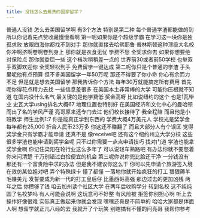 ```yaml
---
title: 没钱怎么去最贵的国家留学？
---
```

普通人没钱
怎么去美国留学啊
有3个方法
特别是第二种
每个普通学渣都能做的到
所以你记着先点赞收藏慢慢看啊
第一呢如果你是个超级学霸
在学习这一块你是独孤求败
放眼四海你都找不到对手
那你就直接去哈佛耶鲁
普林斯顿这种顶级大名校
你冲啊挤啊卷啊卷到身上
那你就是衣食无忧
学费不愁
全奖求你去
如果你想要绝对保险点
那你就委屈一些
这个档次稍稍差一点的
世界前30或者前50学校
也举双手双脚欢迎你
全奖轻松到手
免费留学一键达成
第二呢你只是个普通的学渣
手头里呢他有点预算
但不多美国留学一年50万呢
那还不得要了你小命
你心有余而力不足
但是就是想去美国留学
那我告诉你个方法
每年30万就能搞定所有费用
首先呢你得花点精力去找
一些信息差很多
在美国本土非常棒的大学
可能你压根就不知道
在国内没什么名气
最关键的是他学费低
奖金高呀
比如说纽约的这个
也是1瓦毕业
史瓦大学using排名大概67
地理位置也特别好
在美国经济和文化中心的曼哈顿
而出了名的学风严谨
亮哥原来还专门去过
他们校长接待了
我全程陪
而且他是小班教学
师生比例1:7
你是能真正学到东西的
学费大概4万美元人
学校光是奖学金每年都有25,000
折合人民币23万多
你这还不赚翻了
而且大部分人有个误区
觉得奖学金只有学霸才能申请
还真不是
像receive吧
还有这个纽约州立大学分校
这些很多学渣也能申请到奖学金呢
只不过你需要一点点申请技巧
找对门道
学渣也能拿奖学金啊
你记住梁阳在轮行业这么多年了
可以说轻车熟路吧
有办法你就不要憋着
你来问清楚
千万别错过白捡便宜的机会
第三呢你说你兜比脸还干净
一分钱没有
那还有一个富贵险中求的办法
但是我不建议你这么干
你可以先申请个旅游签入境
在效仿某位姐对吧
弄个特殊绿卡
懂了都懂
一落地你就开始疯狂的打工
狠狠薅羊毛赚美元
发誓要成为新一代的打工皇后仔
比墨西哥高强
那边过去的更加凶残
两年之后
你攒够了钱
咱去加州读个社区大学
在两年后收购学分
转到名校
这不纯纯圆了名校梦吗
有人可能会说啊
这玩意可不好整
有风险被
拒签你别担心啊
听上去操作好像很难
实际真正做起来你就会发现
嘿嘿还真是不简单的
哈哈大家都是体面人啊
想留学就正儿八经的去
我就开了个玩笑
别瞎搞有不懂的问亮哥
我帮你参考
